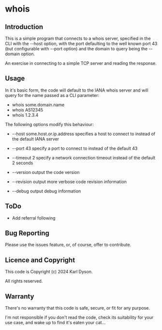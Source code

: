# whois

## Introduction

This is a simple program that connects to a whois server, specified in the CLI with the --host
option, with the port defaulting to the well known port 43 (but configurable with --port option)
and the domain to query being the --domain option.

An exercise in connecting to a simple TCP server and reading the response.

## Usage

In it's basic form, the code will default to the IANA whois server and will query for the name passed
as a CLI parameter:

- whois some.domain.name
- whois AS12345
- whois 1.2.3.4

The following options modify this behaviour:

* --host some.host.or.ip.address
  specifies a host to connect to instead of the default IANA server

* --port 43
  specify a port to connect to instead of the default 43

* --timeout 2
  specify a network connection timeout instead of the default 2 seconds

* --version
  output the code version

* --revision
  output more verbose code revision information

* --debug
  output debug information

## ToDo

* Add referral following

## Bug Reporting

Please use the issues feature, or, of course, offer to contribute.

## Licence and Copyright

This code is Copyright (c) 2024 Karl Dyson.

All rights reserved.

## Warranty

There's no warranty that this code is safe, secure, or fit for any purpose.

I'm not responsible if you don't read the code, check its suitability for your
use case, and wake up to find it's eaten your cat...
